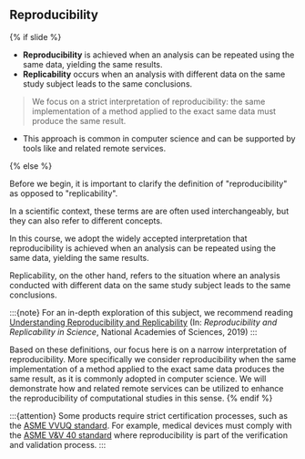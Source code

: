 ## Reproducibility
{% if slide %}

- **Reproducibility** is achieved when an analysis can be repeated using the same data, yielding the same results.
- **Replicability** occurs when an analysis with different data on the same study subject leads to the same conclusions.

> We focus on a strict interpretation of reproducibility: the same implementation of a method applied to the exact same data must produce the same result.

- This approach is common in computer science and can be supported by tools like <i class="fab fa-git"></i> and related remote services.

{% else %}

Before we begin, it is important to clarify the definition of "reproducibility" as opposed to "replicability".

In a scientific context, these terms are are often used interchangeably, but they can also refer to different concepts.

In this course, we adopt the widely accepted interpretation that reproducibility is achieved when an analysis can be repeated using the same data, yielding the same results.

Replicability, on the other hand, refers to the situation where an analysis conducted with different data on the same study subject leads to the same conclusions.

:::{note}
For an in-depth exploration of this subject, we recommend reading [Understanding Reproducibility and Replicability](https://nap.nationalacademies.org/read/25303/chapter/6) (In: _Reproducibility and Replicability in Science_, National Academies of Sciences, 2019)
:::

Based on these definitions, our focus here is on a narrow interpretation of reproducibility. More specifically we consider reproducibility when the same implementation of a method applied to the exact same data produces the same result, as it is commonly adopted in computer science.
We will demonstrate how <i class="fab fa-git"></i> and related remote services can be utilized to enhance the reproducibility of computational studies in this sense.
{% endif %}

:::{attention}
Some products require strict certification processes, such as the [ASME VVUQ standard](https://www.asme.org/codes-standards/publications-information/verification-validation-uncertainty).
For example, medical devices must comply with the [ASME V&V 40 standard](https://go.asme.org/vnv40committee) where reproducibility is part of the verification and validation process.
:::
